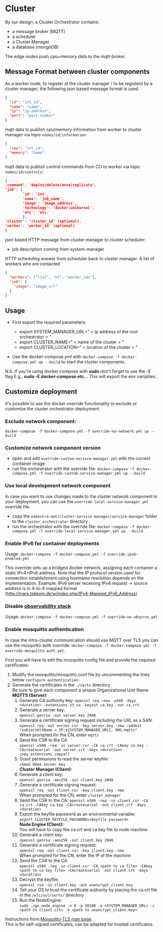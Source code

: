 # Cluster

By our design, a Cluster Orchestrator contains:

- a message broker (MQTT)
- a scheduler
- a Cluster Manager
- a database (mongoDB)

The edge nodes push cpu+memory data to the mqtt-broker.

## Message Format between cluster components

As a worker node, to register at the cluster manager / to be registerd by a cluster manager, the following json based message format is used.

```json
{
  "id": "int_id",
  "name": "name",
  "ip": "ip-address",
  "port": "port number"
}
```

mqtt data to publish cpu/memory information from worker to cluster manager via topic `nodes/id/information`:

```json
{
  "cpu": "int_id",
  "memory": "name"
}
```

mqtt data to publish control commands from CO to worker via topic `nodes/id/controls`:

```json
{
'command': 'deploy|delete|move|replicate',
'job': {
        'id': 'int',
        'name': 'job_name',
        'image': 'image_address',
        'technology': 'docker|unikernel',
        'etc': 'etc.'
        },
'cluster': 'cluster_id' (optional),
'worker': 'worker_id' (optional)
}
```

json based HTTP message from cluster manager to cluster scheduler:

- job description coming from system-manager

HTTP scheduling answer from scheduler back to cluster manager. A list of workers who are contacted

```json
{
  "workers": ["list", "of", "worker_ids"],
  "job": {
    "image": "image_url"
  }
}
```

## Usage

- First export the required parameters:

  - export SYSTEM_MANAGER_URL=" < ip address of the root orchestrator > "
  - export CLUSTER_NAME=" < name of the cluster > "
  - export CLUSTER_LOCATION=" < location of the cluster > "

- Use the docker-compose.yml with `docker-compose -f docker-compose.yml up --build` to start the cluster components.

N.b. if you're using docker compose with **sudo** don't forget to use the -E flag E.g., **sudo -E docker-compose etc..**. This will export the env variables.

## Customize deployment

It's possible to use the docker override functionality to exclude or customize the cluster orchestrator deployment.

### Exclude network component:

`docker-compose -f docker-compose.yml -f override-no-network.yml up --build`

### Customize network component version

- open and edit `override-custom-serivce-manager.yml` with the correct container image
- run the orchestrator with the override file: `docker-compose -f docker-compose.yml -f override-custom-service-manager.yml up --build`

### Use local development network component

In case you want to use changes made to the cluster network component in your deployment,
you can use the `override-local-service-manager.yml` override file.

- copy the `oakestra-net/cluster-service-manager/service-manager` folder to the `cluster_orchestrator` directory
- run the orchestrator with the override file: `docker-compose -f docker-compose.yml -f override-local-service-manager.yml up --build`

### Enable IPv6 for container deployments

Usage: `docker-compose -f docker-compose.yml -f override-ipv6-enabled.yml`

This override sets up a bridged docker network, assigning each container a static IPv4+IPv6 address.
Note that the IP protocol version used for connection establishment using hostname resolution depends on the implementation.
Example: IPv6 server receiving IPv4 request -> source address is in 4-to-6 mapped format (http://mars.tekkom.dk/w/index.php/IPv4-Mapped_IPv6_Address)

### Disable [observability stack](../root_orchestrator/config/README.md)

Usage: `docker-compose -f docker-compose.yml -f override-no-observe.yml`

### Enable mosquitto authentication

In case the intra-cluster communication should use MQTT over TLS you can use the mosquitto auth override:
`docker-compose -f docker-compose.yml -f override-mosquitto-auth.yml`.

First you will have to edit the mosquitto config file and provide the required certificates:
1. Modify the mosquitto/mosquitto.conf file by uncommenting the lines below `configure authentication:`
2. Generate the certificates in the `./certs` directory\
Be sure to give each component a unique Organizational Unit Name\
**MQTTS (Server):**
   1. Generate CA authority key:
      `openssl req -new -x509 -days <duration> -extensions v3_ca -keyout ca.key -out ca.crt`
   2. Generate a server key:\
      `openssl genrsa -out server.key 2048`
   3. Generate a certificate signing request including the URL as a SAN:\
      `openssl req -out server.csr -key server.key -new -addext "subjectAltName = IP:${SYSTEM_MANAGER_URL}, DNS:mqtts"`\
       When prompted for the CN, enter `mqtts`
   4. Send the CSR to the CA\
       `openssl x509 -req -in server.csr -CA ca.crt -CAkey ca.key -CAcreateserial -out server.crt -days <duration> -copy_extensions copyall`
   5. Grant permissions to read the server keyfile:\
        `chmod 0644 server.key`\
**Cluster Manager (Client):**
   6. Generate a client key:\
        `openssl genrsa -aes256 -out client.key 2048`
   7. Generate a certificate signing request:\
        `openssl req -out client.csr -key client.key -new`\
        When prompted for the CN, enter `cluster_manager`
   8. Send the CSR to the CA:
        `openssl x509 -req -in client.csr -CA ca.crt -CAkey ca.key -CAcreateserial -out client.crt -days <duration>`
   9. Export the keyfile password as an environmental variable:\
        `export CLUSTER_KEYFILE_PASSWORD=<keyfile password>`\
**Node Engine (Client):**\
You will have to copy the ca.crt and ca.key file to node machine
   10. Generate a client key:\
       `openssl genrsa -aes256 -out client.key 2048`
   11. Generate a certificate signing request:\
       `openssl req -out client.csr -key client.key -new`\
       When prompted for the CN, enter the IP of the machine
   12. Send the CSR to the CA:\
       `openssl x509 -req -in client.csr -CA <path to ca file> -CAkey <path to ca key file> -CAcreateserial -out client.crt -days <duration>`
   13. Decrypt the keyfile:\
        `openssl rsa -in client.key -out unencrypt_client.key`
   14. Tell your OS to trust the certificate authority by placing the ca.crt file in the `/etc/ssl/certs/` directory
   15. Run the NodeEngine:\
       `sudo ./go_node_engine -n 0 -p 10100 -a <SYSTEM_MANAGER_URL> -c <path to client.crt> -k <path to unencrypt_client.key>`

Instructions from [Mosquitto-TLS man page](https://mosquitto.org/man/mosquitto-tls-7.html).\
This is for self-signed certificates, can be adapted for trusted certificates.